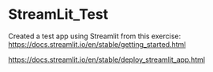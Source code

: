 # StreamLit_Test

Created a test app using Streamlit from this exercise:
https://docs.streamlit.io/en/stable/getting_started.html

https://docs.streamlit.io/en/stable/deploy_streamlit_app.html
